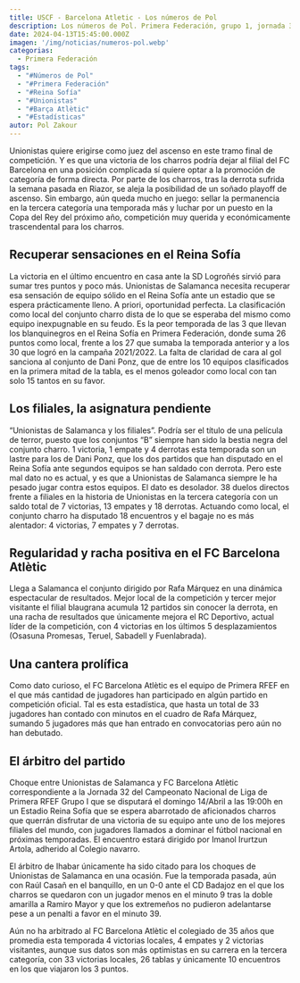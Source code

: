 ```yaml
---
title: USCF - Barcelona Atletic - Los números de Pol
description: Los números de Pol. Primera Federación, grupo 1, jornada 32.
date: 2024-04-13T15:45:00.000Z
imagen: '/img/noticias/numeros-pol.webp'
categorias:
  - Primera Federación
tags:
  - "#Números de Pol"
  - "#Primera Federación"
  - "#Reina Sofía"
  - "#Unionistas"
  - "#Barça Atlètic"
  - "#Estadísticas"
autor: Pol Zakour
---
```

Unionistas quiere erigirse como juez del ascenso en este tramo final de competición. Y es que una victoria de los charros podría dejar al filial del FC Barcelona en una posición complicada sí quiere optar a la promoción de categoría de forma directa. Por parte de los charros, tras la derrota sufrida la semana pasada en Riazor, se aleja la posibilidad de un soñado playoff de ascenso. Sin embargo, aún queda mucho en juego: sellar la permanencia en la tercera categoría una temporada más y luchar por un puesto en la Copa del Rey del próximo año, competición muy querida y económicamente trascendental para los charros.

## Recuperar sensaciones en el Reina Sofía

La victoria en el último encuentro en casa ante la SD Logroñés sirvió para sumar tres puntos y poco más. Unionistas de Salamanca necesita recuperar esa sensación de equipo sólido en el Reina Sofía ante un estadio que se espera prácticamente lleno. A priori, oportunidad perfecta. La clasificación como local del conjunto charro dista de lo que se esperaba del mismo como equipo inexpugnable en su feudo. Es la peor temporada de las 3 que llevan los blanquinegros en el Reina Sofía en Primera Federación, donde suma 26 puntos como local, frente a los 27 que sumaba la temporada anterior y a los 30 que logró en la campaña 2021/2022. La falta de claridad de cara al gol sanciona al conjunto de Dani Ponz, que de entre los 10 equipos clasificados en la primera mitad de la tabla, es el menos goleador como local con tan solo 15 tantos en su favor.

## Los filiales, la asignatura pendiente

“Unionistas de Salamanca y los filiales”. Podría ser el título de una película de terror, puesto que los conjuntos “B” siempre han sido la bestia negra del conjunto charro. 1 victoria, 1 empate y 4 derrotas esta temporada son un lastre para los de Dani Ponz, que los dos partidos que han disputado en el Reina Sofía ante segundos equipos se han saldado con derrota. Pero este mal dato no es actual, y es que a Unionistas de Salamanca siempre le ha pesado jugar contra estos equipos. El dato es desolador. 38 duelos directos frente a filiales en la historia de Unionistas en la tercera categoría con un saldo total de 7 victorias, 13 empates y 18 derrotas. Actuando como local, el conjunto charro ha disputado 18 encuentros y el bagaje no es más alentador: 4 victorias, 7 empates y 7 derrotas.

## Regularidad y racha positiva en el FC Barcelona Atlètic

Llega a Salamanca el conjunto dirigido por Rafa Márquez en una dinámica espectacular de resultados. Mejor local de la competición y tercer mejor visitante el filial blaugrana acumula 12 partidos sin conocer la derrota, en una racha de resultados que únicamente mejora el RC Deportivo, actual líder de la competición, con 4 victorias en los últimos 5 desplazamientos (Osasuna Promesas, Teruel, Sabadell y Fuenlabrada). 

## Una cantera prolífica

Como dato curioso, el FC Barcelona Atlètic es el equipo de Primera RFEF en el que más cantidad de jugadores han participado en algún partido en competición oficial. Tal es esta estadística, que hasta un total de 33 jugadores han contado con minutos en el cuadro de Rafa Márquez, sumando 5 jugadores más que han entrado en convocatorias pero aún no han debutado.

## El árbitro del partido

Choque entre Unionistas de Salamanca y FC Barcelona Atlètic correspondiente a la Jornada 32 del Campeonato Nacional de Liga de Primera RFEF Grupo I que se disputará el domingo 14/Abril a las 19:00h en un Estadio Reina Sofía que se espera abarrotado de aficionados charros que querrán disfrutar de una victoria de su equipo ante uno de los mejores filiales del mundo, con jugadores llamados a dominar el fútbol nacional en próximas temporadas. El encuentro estará dirigido por Imanol Irurtzun Artola, adherido al Colegio navarro.

El árbitro de Ihabar únicamente ha sido citado para los choques de Unionistas de Salamanca en una ocasión. Fue la temporada pasada, aún con Raúl Casañ en el banquillo, en un 0-0 ante el CD Badajoz en el que los charros se quedaron con un jugador menos en el minuto 9 tras la doble amarilla a Ramiro Mayor y que los extremeños no pudieron adelantarse pese a un penalti a favor en el minuto 39. 

Aún no ha arbitrado al FC Barcelona Atlètic el colegiado de 35 años que promedia esta temporada 4 victorias locales, 4 empates y 2 victorias visitantes, aunque sus datos son más optimistas en su carrera en la tercera categoría, con 33 victorias locales, 26 tablas y únicamente 10 encuentros en los que viajaron los 3 puntos.
